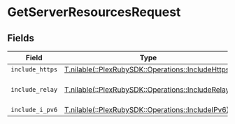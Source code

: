 # GetServerResourcesRequest


## Fields

| Field                                                                                                              | Type                                                                                                               | Required                                                                                                           | Description                                                                                                        | Example                                                                                                            |
| ------------------------------------------------------------------------------------------------------------------ | ------------------------------------------------------------------------------------------------------------------ | ------------------------------------------------------------------------------------------------------------------ | ------------------------------------------------------------------------------------------------------------------ | ------------------------------------------------------------------------------------------------------------------ |
| `include_https`                                                                                                    | [T.nilable(::PlexRubySDK::Operations::IncludeHttps)](../../models/operations/includehttps.md)                      | :heavy_minus_sign:                                                                                                 | Include Https entries in the results                                                                               | 1                                                                                                                  |
| `include_relay`                                                                                                    | [T.nilable(::PlexRubySDK::Operations::IncludeRelay)](../../models/operations/includerelay.md)                      | :heavy_minus_sign:                                                                                                 | Include Relay addresses in the results <br/>E.g: https://10-0-0-25.bbf8e10c7fa20447cacee74cd9914cde.plex.direct:32400<br/> | 1                                                                                                                  |
| `include_i_pv6`                                                                                                    | [T.nilable(::PlexRubySDK::Operations::IncludeIPv6)](../../models/operations/includeipv6.md)                        | :heavy_minus_sign:                                                                                                 | Include IPv6 entries in the results                                                                                | 1                                                                                                                  |